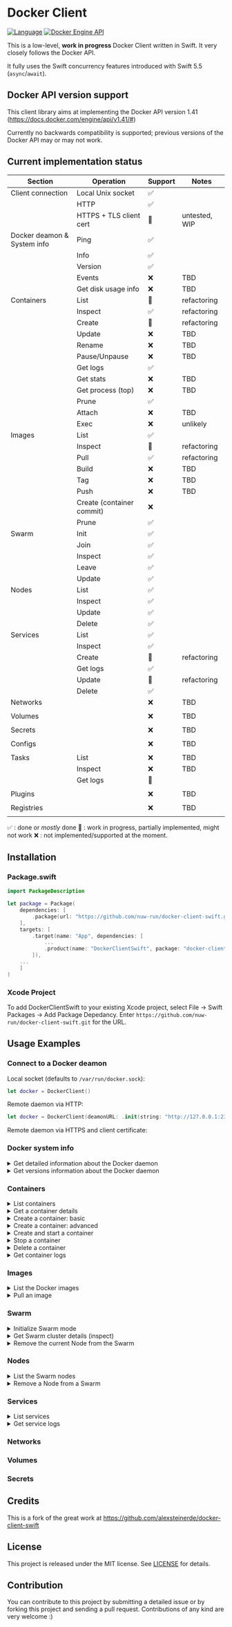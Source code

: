 # Docker Client
[![Language](https://img.shields.io/badge/Swift-5.5-brightgreen.svg)](http://swift.org)
[![Docker Engine API](https://img.shields.io/badge/Docker%20Engine%20API-%20%201.41-blue)](https://docs.docker.com/engine/api/v1.41/)

This is a low-level, **work in progress** Docker Client written in Swift. It very closely follows the Docker API.

It fully uses the Swift concurrency features introduced with Swift 5.5 (`async`/`await`).


## Docker API version support
This client library aims at implementing the Docker API version 1.41 (https://docs.docker.com/engine/api/v1.41/#)

Currently no backwards compatibility is supported; previous versions of the Docker API may or may not work.

## Current implementation status

| Section                     | Operation               | Support | Notes       |
|-----------------------------|-------------------------|---------|-------------|
| Client connection           | Local Unix socket       | ✅       |             |
|                             | HTTP                    | ✅       |             |
|                             | HTTPS + TLS client cert | 🚧       | untested, WIP |
| Docker deamon & System info | Ping                    | ✅       |             |
|                             | Info                    | ✅       |             |
|                             | Version                 | ✅       |             |
|                             | Events                  | ❌       |      TBD    |
|                             | Get disk usage info     | ❌       |      TBD    |
| Containers                  | List                    | 🚧       | refactoring |
|                             | Inspect                 | ✅       | refactoring |
|                             | Create                  | 🚧       | refactoring |
|                             | Update                  | ❌       |      TBD    |
|                             | Rename                  | ❌       |      TBD    |
|                             | Pause/Unpause           | ❌       |      TBD    |
|                             | Get logs                | ✅       |             |
|                             | Get stats               | ❌       |      TBD    |
|                             | Get process (top)       | ❌       |      TBD    |
|                             | Prune                   | ✅       |             |
|                             | Attach                  | ❌       |      TBD    |
|                             | Exec                    | ❌       |  unlikely           |
| Images                      | List                    | ✅       |             |
|                             | Inspect                 | 🚧       | refactoring |
|                             | Pull                    | ✅       | refactoring |
|                             | Build                   | ❌       |      TBD       |
|                             | Tag                     | ❌       |      TBD       |
|                             | Push                    | ❌       |      TBD       |
|                             | Create (container commit)   | ❌       |             |
|                             | Prune                   | ✅       |             |
| Swarm                       | Init                    | ✅       |             |
|                             | Join                    | ✅       |             |
|                             | Inspect                 | ✅       |             |
|                             | Leave                   | ✅       |             |
|                             | Update                  | ✅       |             |
| Nodes                       | List                    | ✅       |             |
|                             | Inspect                 | ✅       |             |
|                             | Update                  | ✅       |             |
|                             | Delete                  | ✅       |             |
| Services                    | List                    | ✅       |             |
|                             | Inspect                 | ✅       |             |
|                             | Create                  | 🚧       | refactoring |
|                             | Get logs                | ✅       |             |
|                             | Update                  | 🚧       | refactoring |
|                             | Delete                  | ✅       |             |
| Networks                    |                         | ❌       |    TBD         |
|                             |                         |         |             |
| Volumes                     |                         | ❌       |     TBD        |
|                             |                         |         |             |
| Secrets                     |                         | ❌       |     TBD        |
|                             |                         |         |             |
| Configs                     |                         | ❌       |   TBD          |
|                             |                         |         |             |
| Tasks                       | List                    | ❌       |    TBD         |
|                             | Inspect                 | ❌       |    TBD     |
|                             | Get logs                | 🚧       |             |
|                             |                         |          |             |
| Plugins                     |                         | ❌       |    TBD         |
|                             |                         |         |             |
| Registries                  |                         | ❌       |     TBD        |
|                             |                         |         |             |


✅ : done or _mostly_ done
🚧 : work in progress, partially implemented, might not work
❌ : not implemented/supported at the moment.

## Installation
### Package.swift 
```Swift
import PackageDescription

let package = Package(
    dependencies: [
        .package(url: "https://github.com/nuw-run/docker-client-swift.git", .branch("main")),
    ],
    targets: [
        .target(name: "App", dependencies: [
            ...
            .product(name: "DockerClientSwift", package: "docker-client-swift")
        ]),
    ...
    ]
)
```

### Xcode Project
To add DockerClientSwift to your existing Xcode project, select File -> Swift Packages -> Add Package Depedancy. 
Enter `https://github.com/nuw-run/docker-client-swift.git` for the URL.


## Usage Examples

### Connect to a Docker deamon

Local socket (defaults to `/var/run/docker.sock`):
```swift
let docker = DockerClient()
```

Remote daemon via HTTP:
```swift
let docker = DockerClient(deamonURL: .init(string: "http://127.0.0.1:2375")!)
```

Remote daemon via HTTPS and client certificate:


### Docker system info

<details>
  <summary>Get detailed information about the Docker daemon</summary>
  
  ```swift
  let info = try await docker.info()
  print("• Docker daemon info: \(info)")
  ```
</details>

<details>
  <summary>Get versions information about the Docker daemon</summary>
  
  ```swift
  let version = try await docker.version()
  print("• Docker API version: \(version.apiVersion)")
  ```
</details>

 
### Containers

<details>
  <summary>List containers</summary>
  
  Add `all: true` to also return stopped containers.
  ```swift
  let containers = try await docker.containers.list()
  ```
</details>

<details>
  <summary>Get a container details</summary>
  
  ```swift
  let container = try await docker.containers.get("nameOrId")
  ```
</details>

<details>
  <summary>Create a container: basic</summary>
  
  ```swift
  let image = try await docker.images.pullImage(byName: "hello-world", tag: "latest")
  let id = try await docker.containers.create(image: image)
  ```
</details>

<details>
  <summary>Create a container: advanced</summary>
  
  ```swift
  let spec = ContainerCreate(
      config: ContainerConfig(
          image: "hello-world:latest",
          ...
      ),
      hostConfig: ContainerHostConfig(
          ...
      )
  )
  let id = try await docker.containers.create(name: "test", spec: spec)
  ```
</details>

<details>
  <summary>Create and start a container</summary>
  
  ```swift
  let spec = ContainerCreate(
      config: ContainerConfig(image: "hello-world:latest"),
      hostConfig: ContainerHostConfig()
  )
  let id = try await docker.containers.create(name: "tests", spec: spec)
  try await docker.containers.start(id)
  ```
</details>

<details>
  <summary>Stop a container</summary>
  
  ```swift
  try await client.containers.stop("xxxxxxx")
  ```
</details>

<details>
  <summary>Delete a container</summary>
  
  If the container is running, deletion can be forced by passing `force: true` 
  ```swift
  try await docker.containers.remove("xxxxxxx")
  ```
</details>

<details>
  <summary>Get container logs</summary>
  
  Logs are streamed progressively in an asynchronous way.
  ```swift
  let container = try await docker.containers.get("nameOrId")
        
  for try await line in try await docker.containers.logs(container: container, timestamps: true) {
      print(line.message + "\n")
  }
  ```
</details>

### Images

<details>
  <summary>List the Docker images</summary>
  
  ```swift
  let images = try await docker.images.list()
  ```
</details>

<details>
  <summary>Pull an image</summary>
  
  ```swift
  let image = try await docker.images.pullImage(byIdentifier: "hello-world:latest")
  ```
</details>

### Swarm

<details>
  <summary>Initialize Swarm mode</summary>
  
  ```swift
  let swarmId = try await docker.swarm.initSwarm()
  ```
</details>

<details>
  <summary>Get Swarm cluster details (inspect)</summary>
  
  Note: Must be connected to a manager node.
  ```swift
  let swarm = try await docker.swarm.get()
  ```
</details>

<details>
  <summary>Remove the current Node from the Swarm</summary>
  
  Note: `force` is needed if the node is a manager
  ```swift
  try await docker.swarm.leave(force: true)
  ```
</details>

### Nodes
<details>
  <summary>List the Swarm nodes</summary>
  
  ```swift
  let nodes = try await docker.nodes.list()
  ```
</details>

<details>
  <summary>Remove a Node from a Swarm</summary>
  
  Note: `force` is needed if the node is a manager
  ```swift
  try await docker.nodes.delete(id: "xxxxxx", force: true)
  ```
</details>


### Services

<details>
  <summary>List services</summary>
  
  ```swift
  let services = try await docker.services.list()
  ```
</details>


<details>
  <summary>Get service logs</summary>
  
  Logs are streamed progressively in an asynchronous way.
  ```swift
  let service = try await docker.services.get("nameOrId")
        
  for try await line in try await docker.services.logs(service: service) {
      print(line.message + "\n")
  }
  ```
</details>

### Networks

### Volumes

### Secrets


## Credits
This is a fork of the great work at https://github.com/alexsteinerde/docker-client-swift

## License
This project is released under the MIT license. See [LICENSE](LICENSE) for details.


## Contribution
You can contribute to this project by submitting a detailed issue or by forking this project and sending a pull request. Contributions of any kind are very welcome :)
